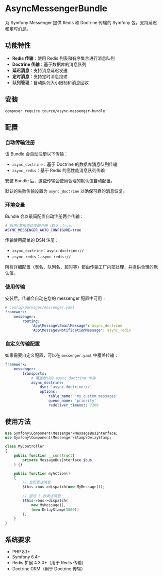 # AsyncMessengerBundle

为 Symfony Messenger 提供 Redis 和 Doctrine 传输的 Symfony 包，支持延迟和定时消息。

## 功能特性

- **Redis 传输**：使用 Redis 列表和有序集合进行消息队列
- **Doctrine 传输**：基于数据库的消息队列
- **延迟消息**：支持消息延迟发送
- **定时消息**：支持定时消息投递
- **队列管理**：自动队列大小限制和消息回收

## 安装

```bash
composer require tourze/async-messenger-bundle
```

## 配置

### 自动传输注册

该 Bundle 会自动注册以下传输：
- `async_doctrine`：基于 Doctrine 的数据库消息队列传输
- `async_redis`：基于 Redis 的高性能消息队列传输

安装 Bundle 后，这些传输会使用合理的默认值自动配置。

默认的失败传输设置为 `async_doctrine` 以确保可靠的消息恢复。

### 环境变量

Bundle 会以最简配置自动注册两个传输：

```bash
# 启用/禁用自动传输注册（默认：true）
ASYNC_MESSENGER_AUTO_CONFIGURE=true
```

传输使用简单的 DSN 注册：
- `async_doctrine`：`async-doctrine://`
- `async_redis`：`async-redis://`

所有详细配置（表名、队列名、超时等）都由传输工厂内部处理，并提供合理的默认值。

### 使用传输

安装后，传输会自动在您的 messenger 配置中可用：

```yaml
# config/packages/messenger.yaml
framework:
    messenger:
        routing:
            'App\Message\EmailMessage': async_doctrine
            'App\Message\NotificationMessage': async_redis
```

### 自定义传输配置

如果需要自定义配置，可以在 `messenger.yaml` 中覆盖传输：

```yaml
framework:
    messenger:
        transports:
            # 覆盖默认的 async_doctrine 传输
            async_doctrine:
                dsn: 'async-doctrine://'
                options:
                    table_name: 'my_custom_messages'
                    queue_name: 'priority'
                    redeliver_timeout: 7200
```

## 使用方法

```php
use Symfony\Component\Messenger\MessageBusInterface;
use Symfony\Component\Messenger\Stamp\DelayStamp;

class MyController
{
    public function __construct(
        private MessageBusInterface $bus
    ) {}

    public function myAction()
    {
        // 立即发送消息
        $this->bus->dispatch(new MyMessage());
        
        // 延迟 5 秒发送消息
        $this->bus->dispatch(
            new MyMessage(),
            [new DelayStamp(5000)]
        );
    }
}
```

## 系统要求

- PHP 8.1+
- Symfony 6.4+
- Redis 扩展 4.3.0+（用于 Redis 传输）
- Doctrine ORM（用于 Doctrine 传输）